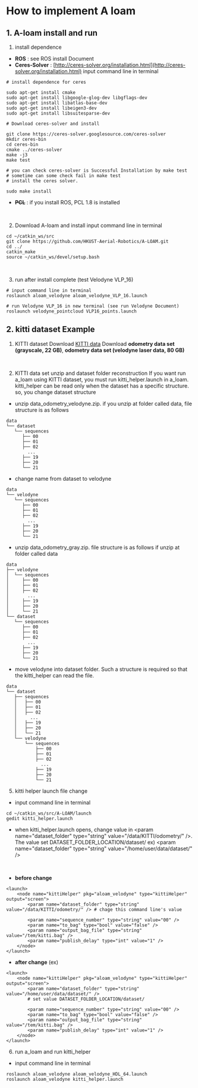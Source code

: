 # How to implement A loam

## 1. A-loam install and run

  1. install dependence
  - **ROS** : see ROS install Document
  - **Ceres-Solver** : [http://ceres-solver.org/installation.html](http://ceres-solver.org/installation.html)
  input command line in terminal
  ```
  # install dependence for ceres

  sudo apt-get install cmake
  sudo apt-get install libgoogle-glog-dev libgflags-dev
  sudo apt-get install libatlas-base-dev
  sudo apt-get install libeigen3-dev
  sudo apt-get install libsuitesparse-dev

  # Download ceres-solver and install

  git clone https://ceres-solver.googlesource.com/ceres-solver
  mkdir ceres-bin
  cd ceres-bin
  cmake ../ceres-solver
  make -j3
  make test

  # you can check ceres-solver is Successful Installation by make test
  # sometime can some check fail in make test
  # install the ceres solver.

  sudo make install
  ```

  - **~~PCL~~** : if you install ROS, PCL 1.8 is installed
  <br/>

  2. Download A-loam and install
  input command line in terminal
  ```
  cd ~/catkin_ws/src
  git clone https://github.com/HKUST-Aerial-Robotics/A-LOAM.git
  cd ../
  catkin_make
  source ~/catkin_ws/devel/setup.bash
  ```
  <br/>

  3. run after install complete (test Velodyne VLP_16)
  ```
  # input command line in terminal
  roslaunch aloam_velodyne aloam_velodyne_VLP_16.launch

  # run Velodyne VLP_16 in new terminal (see run Velodyne Document)
  roslaunch velodyne_pointcloud VLP16_points.launch
  ```

## 2. kitti dataset Example

  1. KITTI dataset Download [KITTI data](http://www.cvlibs.net/datasets/kitti/eval_odometry.php)
  Download **odometry data set (grayscale, 22 GB)**, **odometry data set (velodyne laser data, 80 GB)**
  <br/>

  2. KITTI data set unzip and dataset folder reconstruction
  If you want run a_loam using KITTI dataset, you must run kitti_helper.launch in a_loam.
  kitti_helper can be read only when the dataset has a specific structure. so, you change dataset structure
   - unzip data_odometry_velodyne.zip. if you unzip at folder called data, file structure is as follows
  ```
  data
  └── dataset
     └── sequences
        ├── 00
        ├── 01
        ├── 02
          ...
        ├── 19
        ├── 20
        └── 21
  ```
  - change name from dataset to velodyne
  ```
  data
  └── velodyne
     └── sequences
        ├── 00
        ├── 01
        ├── 02
          ...
        ├── 19
        ├── 20
        └── 21
  ```
  - unzip data_odometry_gray.zip. file structure is as follows if unzip at folder called data
  ```
  data
  ├── velodyne
  │  └── sequences
  │     ├── 00
  │     ├── 01
  │     ├── 02
  │       ...
  │     ├── 19
  │     ├── 20
  │     └── 21
  └── dataset
     └── sequences
        ├── 00
        ├── 01
        ├── 02
          ...
        ├── 19
        ├── 20
        └── 21
  ```
  - move velodyne into dataset folder. Such a structure is required so that the kitti_helper can read the file.
  ```
  data
  └── dataset
     ├── sequences
     │   ├── 00
     │   ├── 01
     │   ├── 02
     │     ...
     │   ├── 19
     │   ├── 20
     │   └── 21
     └── velodyne
         └── sequences
             ├── 00
             ├── 01
             ├── 02
               ...
             ├── 19
             ├── 20
             └── 21
  ```

  5. kitti helper launch file change
  - input command line in terminal
  ```
  cd ~/catkin_ws/src/A-LOAM/launch
  gedit kitti_helper.launch
  ```
  - when kitti_helper.launch opens, change value in \<param name="dataset_folder" type="string" value="/data/KITTI/odometry/" />.
  The value set DATASET_FOLDER_LOCATION/dataset/
  ex) \<param name="dataset_folder" type="string" value="/home/user/data/dataset/" />
  <br/>

  - **before change**
  ```
  <launch>
      <node name="kittiHelper" pkg="aloam_velodyne" type="kittiHelper" output="screen">
          <param name="dataset_folder" type="string" value="/data/KITTI/odometry/" /> # chage this command line's value

          <param name="sequence_number" type="string" value="00" />
          <param name="to_bag" type="bool" value="false" />
          <param name="output_bag_file" type="string" value="/tem/kitti.bag" />
          <param name="publish_delay" type="int" value="1" />
      </node>
  </launch>
  ```

  - **after change** (ex)
  ```
  <launch>
      <node name="kittiHelper" pkg="aloam_velodyne" type="kittiHelper" output="screen">
          <param name="dataset_folder" type="string" value="/home/user/data/dataset/" />
          # set value DATASET_FOLDER_LOCATION/dataset/

          <param name="sequence_number" type="string" value="00" />
          <param name="to_bag" type="bool" value="false" />
          <param name="output_bag_file" type="string" value="/tem/kitti.bag" />
          <param name="publish_delay" type="int" value="1" />
      </node>
  </launch>
  ```

  6. run a_loam and run kitti_helper
  - input command line in terminal
  ```
  roslaunch aloam_velodyne aloam_velodyne_HDL_64.launch
  roslaunch aloam_velodyne kitti_helper.launch
  ```
